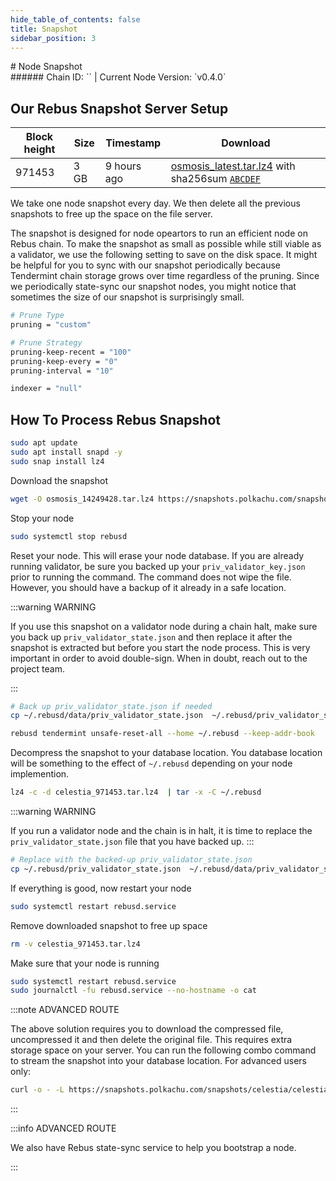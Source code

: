 ```yaml
---
hide_table_of_contents: false
title: Snapshot
sidebar_position: 3
---
```


<div class="h1-with-icon icon-rebus">
# Node Snapshot
</div>
###### Chain ID: `` | Current Node Version: `v0.4.0`

## Our Rebus Snapshot Server Setup

| Block height | Size | Timestamp | Download                                                                                         |
|--------------|------|-----------|--------------------------------------------------------------------------------------------------|
| 971453       | 3 GB |9 hours ago| [osmosis_latest.tar.lz4](https://google.com) with sha256sum [`ABCDEF`](https://google.com)       |


We take one node snapshot every day. We then delete all the previous snapshots to free up the space on the file server.

The snapshot is designed for node opeartors to run an efficient node on Rebus chain. To make the snapshot as small as possible while still viable as a validator, we use the following setting to save on the disk space. It might be helpful for you to sync with our snapshot periodically because Tendermint chain storage grows over time regardless of the pruning. Since we periodically state-sync our snapshot nodes, you might notice that sometimes the size of our snapshot is surprisingly small.

```bash title="app.toml"
# Prune Type
pruning = "custom"

# Prune Strategy
pruning-keep-recent = "100"
pruning-keep-every = "0"
pruning-interval = "10"
```

```bash title="config.toml"
indexer = "null"
```

## How To Process Rebus Snapshot
```bash
sudo apt update
sudo apt install snapd -y
sudo snap install lz4
```
Download the snapshot
```bash
wget -O osmosis_14249428.tar.lz4 https://snapshots.polkachu.com/snapshots/osmosis/osmosis_14249428.tar.lz4 --inet4-only
```
Stop your node
```bash
sudo systemctl stop rebusd
```
Reset your node. This will erase your node database. If you are already running validator, be sure you backed up your `priv_validator_key.json` prior to running the command. The command does not wipe the file. However, you should have a backup of it already in a safe location.

:::warning WARNING

If you use this snapshot on a validator node during a chain halt, make sure you back up `priv_validator_state.json` and then replace it after the snapshot is extracted but before you start the node process. This is very important in order to avoid double-sign. When in doubt, reach out to the project team.

:::

```bash
# Back up priv_validator_state.json if needed
cp ~/.rebusd/data/priv_validator_state.json  ~/.rebusd/priv_validator_state.json

rebusd tendermint unsafe-reset-all --home ~/.rebusd --keep-addr-book
```

Decompress the snapshot to your database location. You database location will be something to the effect of `~/.rebusd` depending on your node implemention.

```bash
lz4 -c -d celestia_971453.tar.lz4  | tar -x -C ~/.rebusd
```

:::warning WARNING

If you run a validator node and the chain is in halt, it is time to replace the `priv_validator_state.json` file that you have backed up.
:::

```bash
# Replace with the backed-up priv_validator_state.json
cp ~/.rebusd/priv_validator_state.json  ~/.rebusd/data/priv_validator_state.json
```

If everything is good, now restart your node

```bash
sudo systemctl restart rebusd.service
```

Remove downloaded snapshot to free up space

```bash
rm -v celestia_971453.tar.lz4
```

Make sure that your node is running

```bash
sudo systemctl restart rebusd.service
sudo journalctl -fu rebusd.service --no-hostname -o cat
```

:::note ADVANCED ROUTE

The above solution requires you to download the compressed file, uncompressed it and then delete the original file. This requires extra storage space on your server. You can run the following combo command to stream the snapshot into your database location. For advanced users only:
```bash
curl -o - -L https://snapshots.polkachu.com/snapshots/celestia/celestia_971453.tar.lz4 | lz4 -c -d - | tar -x -C ~/.rebusd
```

:::


:::info ADVANCED ROUTE

We also have Rebus state-sync service to help you bootstrap a node.

:::